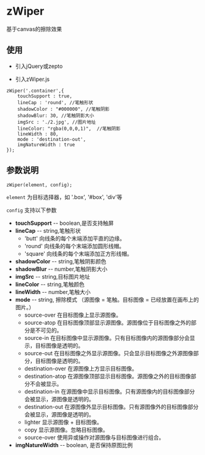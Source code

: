# zWiper

基于canvas的擦除效果

## 使用

* 引入jQuery或zepto

* 引入zWiper.js

````
zWiper('.container',{
    touchSupport : true,
    lineCap : 'round', //笔触形状
    shadowColor : "#000000", //笔触阴影
    shadowBlur: 30, //笔触阴影大小
    imgSrc : './2.jpg', //图片地址
    lineColor: "rgba(0,0,0,1)",  //笔触阴影
    lineWidth : 80,
    mode : 'destination-out',
    imgNatureWidth : true
});
````

## 参数说明

`zWiper(element, config);`

`element` 为目标选择器，如 '.box', '#box', 'div'等

`config` 支持以下参数

* **touchSupport** -- boolean,是否支持触屏
* **lineCap** -- string,笔触形状
	* 'butt'		向线条的每个末端添加平直的边缘。
	* 'round'		向线条的每个末端添加圆形线帽。
	* 'square'	向线条的每个末端添加正方形线帽。 
* **shadowColor** -- string,笔触阴影颜色
* **shadowBlur** -- number,笔触阴影大小
* **imgSrc** -- string,目标图片地址
* **lineColor** -- string,笔触颜色
* **lineWidth** -- number,笔触大小
* **mode** -- string, 擦除模式 （源图像 = 笔触。目标图像 = 已经放置在画布上的图片。）
	* source-over	在目标图像上显示源图像。
    * source-atop	在目标图像顶部显示源图像。源图像位于目标图像之外的部分是不可见的。
    * source-in	在目标图像中显示源图像。只有目标图像内的源图像部分会显示，目标图像是透明的。
    * source-out	在目标图像之外显示源图像。只会显示目标图像之外源图像部分，目标图像是透明的。
    * destination-over	在源图像上方显示目标图像。
    * destination-atop	在源图像顶部显示目标图像。源图像之外的目标图像部分不会被显示。
    * destination-in	在源图像中显示目标图像。只有源图像内的目标图像部分会被显示，源图像是透明的。
    * destination-out	在源图像外显示目标图像。只有源图像外的目标图像部分会被显示，源图像是透明的。
    * lighter	显示源图像 + 目标图像。
    * copy	显示源图像。忽略目标图像。
    * source-over	使用异或操作对源图像与目标图像进行组合。
* **imgNatureWidth** -- boolean, 是否保持原图比例